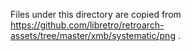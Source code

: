 Files under this directory are copied from https://github.com/libretro/retroarch-assets/tree/master/xmb/systematic/png .
